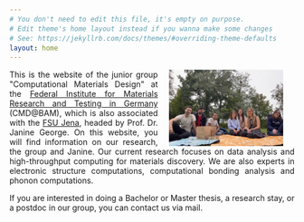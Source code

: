 ```yaml
---
# You don't need to edit this file, it's empty on purpose.
# Edit theme's home layout instead if you wanna make some changes
# See: https://jekyllrb.com/docs/themes/#overriding-theme-defaults
layout: home
---
```


<img hspace="20" align="right" src="images/Group_pic.png" width="40%" height="40%">
<p align="justify">This is the website of the junior group "Computational Materials Design" at the <a href="https://www.bam.de/Content/EN/Standard-Articles/About-us/Jobs-and-Careers/Young-Science/junior-research-group-george-computational-materials-design.html">Federal Institute for Materials Research and Testing in Germany</a> (CMD@BAM), which is also associated with the <a href="https://www.uni-jena.de/">FSU Jena</a>, headed by Prof. Dr. Janine George. On this website, you will find information on our research, the group and Janine. Our current research focuses on data analysis and high-throughput computing for materials discovery. We are also experts in electronic structure computations, computational bonding analysis and phonon computations.</p>
<p align="justify">If you are interested in doing a Bachelor or Master thesis, a research stay, or a postdoc in our group, you can contact us via mail.</p>


